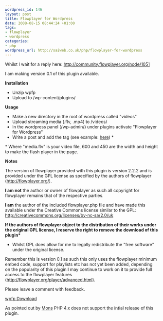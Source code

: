 ```yaml
--- 
wordpress_id: 146
layout: post
title: Flowplayer for Wordpress
date: 2008-08-15 08:44:24 +01:00
tags: 
- flowplayer
- wordpress
categories: 
- php
wordpress_url: http://saiweb.co.uk/php/flowplayer-for-wordpress
---
```

Whilst I wait for a reply here: <a href="http://community.flowplayer.org/node/1051">http://community.flowplayer.org/node/1051</a>

I am making version 0.1 of this plugin available.

<strong>Installation</strong>
<ul>
	<li>Unzip wpfp</li>
	<li>Upload to /wp-content/plugins/</li>
</ul>
<strong>Usage</strong>
<ul>
	<li>Make a new directory in the root of wordpress called "videos"</li>
	<li>Upload streaming media (.flv, .mp4) to /videos/</li>
	<li>In the wordpress panel (/wp-admin/) under plugins activate "Flowplayer for Wordpress"</li>
	<li>Write a post and add the tag (see example: <a href="http://www.saiweb.co.uk/php/flowplayer-for-wordpress#comment-174">here</a>) *</li>
</ul>
* Where "media.flv" is your video file, 600 and 450 are the width and height to make the flash player in the page.

<strong>Notes</strong>

The version of flowplayer provided with this plugin is version 2.2.2 and is provided under the GPL license as specified by the authors of flowplayer (<a href="http://flowplayer.org/">http://flowplayer.org/</a>).

<strong>I am not</strong> the author or owner of flowplayer as such all copyright for flowplayer remains that of the respective parties.

<strong>I am</strong> the author of the included flowplayer.php file and have made this available under the Creative Commons license similar to the GPL: <a href="http://creativecommons.org/licenses/by-nc-sa/2.0/uk">http://creativecommons.org/licenses/by-nc-sa/2.0/uk</a>

<strong>If the authors of flowplayer object to the distribution of their works under the original GPL license, I reserve the right to remove the download of this plugin* </strong>

* Whilst GPL does allow for me to legally redistribute the "free software" under the original license.

Remember this is version 0.1 as such this only uses the flowplayer minimum embed code, support for playlists etc has not yet been added, depending on the popularity of this plugin I may continue to work on it to provide full access to the flowplayer features (<a href="http://flowplayer.org/player/advanced.html">http://flowplayer.org/player/advanced.html</a>).

Please leave a comment with feedback.

<a href="http://wordpress.org/extend/plugins/word-press-flow-player/">wpfp Download</a>

As pointed out by <a href="http://www.saiweb.co.uk/php/flowplayer-for-wordpress#comment-234">Mons</a> PHP 4.x does not support the intial release of this plugin.
